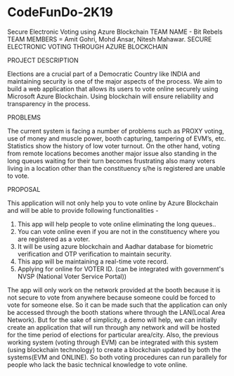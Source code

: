 # CodeFunDo-2K19
Secure Electronic Voting using Azure Blockchain
TEAM NAME - Bit Rebels
TEAM MEMBERS = Amit Gohri, Mohd Ansar, Nitesh Mahawar.
SECURE ELECTRONIC VOTING THROUGH AZURE BLOCKCHAIN

PROJECT DESCRIPTION 

Elections are a crucial part of a Democratic Country like INDIA and maintaining security is one of the major aspects of the process. We aim to build a web application that allows its users to vote online securely using Microsoft Azure Blockchain. Using blockchain will ensure reliability and transparency in the process.


PROBLEMS

The current system is facing a number of problems such as PROXY voting, use of money and muscle power, booth capturing, tampering of EVM’s, etc. Statistics show the history of low voter turnout. On the other hand, voting from remote locations becomes another major issue also standing in the long queues waiting for their turn becomes frustrating also many voters living in a location other than the constituency s/he is registered are unable to vote.

PROPOSAL

This application will not only help you to vote online by Azure Blockchain and will be able to provide following functionalities -

1. This app will help people to vote online eliminating the long queues..
2. You can vote online even if you are not in the constituency where you are registered as a voter.
3. It will be using azure blockchain and Aadhar database for biometric verification and OTP verification to maintain security.
4. This app will be maintaining a real-time vote record.
5. Applying for online for VOTER ID. (can be integrated with government's NVSP (National Voter Service Portal))

The app will only work on the network provided at the booth because it is not secure to vote from anywhere because someone could be forced to vote for someone else. So it can be made such that the application can only be accessed through the booth stations where through the LAN(Local Area Network). But for the sake of simplicity, a demo will help, we can initially create an application that will run through any network and will be hosted for the time period of elections for particular area/city. Also, the previous working system (voting through EVM) can be integrated with this system (using blockchain technology) to create a blockchain updated by both the systems(EVM and ONLINE). So both voting procedures can run parallely for people who lack the basic technical knowledge to vote online.
















